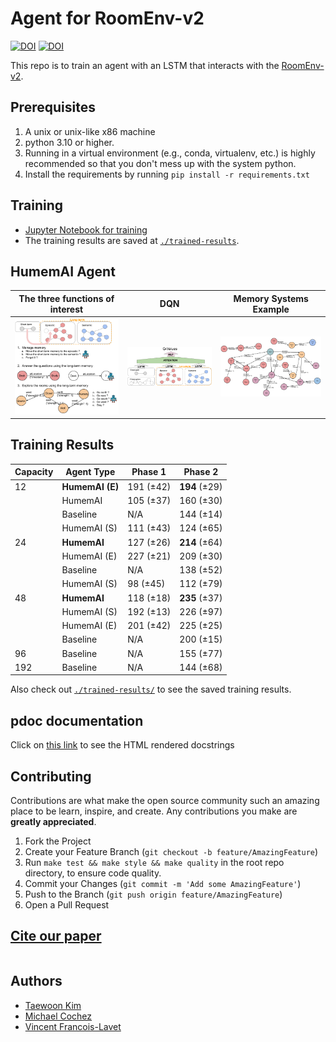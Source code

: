 # Agent for RoomEnv-v2

[![DOI](https://zenodo.org/badge/776465360.svg)](https://zenodo.org/doi/10.5281/zenodo.10876433)
[![DOI](https://img.shields.io/badge/Paper-PDF-red.svg)]()

This repo is to train an agent with an LSTM that interacts with the
[RoomEnv-v2](https://github.com/humemai/room-env).

## Prerequisites

1. A unix or unix-like x86 machine
1. python 3.10 or higher.
1. Running in a virtual environment (e.g., conda, virtualenv, etc.) is highly
   recommended so that you don't mess up with the system python.
1. Install the requirements by running `pip install -r requirements.txt`

## Training

- [Jupyter Notebook for training](train-dqn.ipynb)
- The training results are saved at [`./trained-results`](./trained-results/).

## HumemAI Agent

|       The three functions of interest        |                   DQN                    |            Memory Systems Example            |
| :------------------------------------------: | :--------------------------------------: | :------------------------------------------: |
| ![](./figures/humemai-architecture-lstm.png) | ![](./figures/humemai-lstm-q-values.png) | ![](./figures/memory-systems-example-xl.png) |

## Training Results

| Capacity | Agent Type      | Phase 1   | Phase 2       |
| -------- | --------------- | --------- | ------------- |
| 12       | **HumemAI (E)** | 191 (±42) | **194** (±29) |
|          | HumemAI         | 105 (±37) | 160 (±30)     |
|          | Baseline        | N/A       | 144 (±14)     |
|          | HumemAI (S)     | 111 (±43) | 124 (±65)     |
| 24       | **HumemAI**     | 127 (±26) | **214** (±64) |
|          | HumemAI (E)     | 227 (±21) | 209 (±30)     |
|          | Baseline        | N/A       | 138 (±52)     |
|          | HumemAI (S)     | 98 (±45)  | 112 (±79)     |
| 48       | **HumemAI**     | 118 (±18) | **235** (±37) |
|          | HumemAI (S)     | 192 (±13) | 226 (±97)     |
|          | HumemAI (E)     | 201 (±42) | 225 (±25)     |
|          | Baseline        | N/A       | 200 (±15)     |
| 96       | Baseline        | N/A       | 155 (±77)     |
| 192      | Baseline        | N/A       | 144 (±68)     |

Also check out [`./trained-results/`](./trained-results) to see the saved training
results.

## pdoc documentation

Click on [this link](https://humemai.github.io/agent-room-env-v2-lstm) to see the HTML
rendered docstrings

## Contributing

Contributions are what make the open source community such an amazing place to be learn,
inspire, and create. Any contributions you make are **greatly appreciated**.

1. Fork the Project
1. Create your Feature Branch (`git checkout -b feature/AmazingFeature`)
1. Run `make test && make style && make quality` in the root repo directory, to ensure
   code quality.
1. Commit your Changes (`git commit -m 'Add some AmazingFeature'`)
1. Push to the Branch (`git push origin feature/AmazingFeature`)
1. Open a Pull Request

## [Cite our paper]()

```bibtex

```

## Authors

- [Taewoon Kim](https://taewoon.kim/)
- [Michael Cochez](https://www.cochez.nl/)
- [Vincent Francois-Lavet](http://vincent.francois-l.be/)
